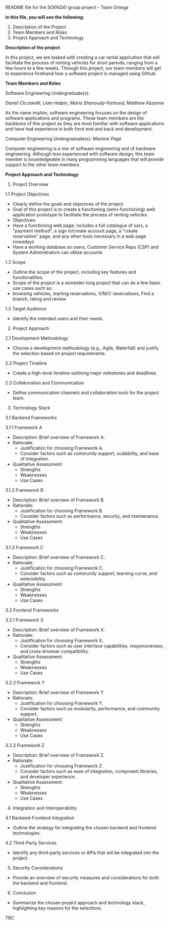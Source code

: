 README file for the SOEN341 group project - Team Omega

**In this file, you will see the following:**

1) Description of the Project 
2) Team Members and Roles 
3) Project Approach and Technology


**Description of the project**

In this project, we are tasked with creating a car rental application that will facilitate the process of renting vehicles for short periods, ranging from a few hours to a few weeks. Through this project, our team members will get to experience firsthand how a software project is managed using Github.


**Team Members and Roles**

Software Engineering Undergraduate(s):

_Daniel Cicciarelli,_
_Liam Halpin,_
_Maria Shanoudy-Farhood,_
_Matthew Kazemie_

As the name implies, software engineering focuses on the design of software applications and programs. These team members are the backbone of this project as they are most familiar with software applications and have had experience in both front end and back end development.

Computer Engineering Undergraduate(s):
_Maxime Pagé_

Computer engineering is a mix of software engineering and of hardware engineering. Although less experienced with software design, this team member is knowledgeable in many programming languages that will provide support to the other team members. 


**Project Approach and Technology**

1. Project Overview
 
 1.1 Project Objectives
- Clearly define the goals and objectives of the project.
- Goal of this project is to create a functioning (semi-functioning) web application prototype to facilitate the process of renting vehicles.
- Objectives:
- Have a functioning web page; includes a full catalogue of cars, a "payment method", a sign in/create account page, a "create reservation" page, and any other tools necessary in a web page nowadays
- Have a working database so users, Customer Service Reps (CSP) and System Administrators can utilize accounts

 
 1.2 Scope
- Outline the scope of the project, including key features and
functionalities.
- Scope of the project is a semester-long project that can do a few basic use cases such as:
- browsing vehicles, starting reservations, V/M/C reservations, Find a branch, rating and review
 
 1.3 Target Audience
- Identify the intended users and their needs.
 
 2. Project Approach
 
 2.1 Development Methodology
- Choose a development methodology (e.g., Agile, Waterfall) and
justify the selection based on project requirements.
 
 2.2 Project Timeline
- Create a high-level timeline outlining major milestones and
deadlines.
 
 2.3 Collaboration and Communication
- Define communication channels and collaboration tools for the
project team.
 
 3. Technology Stack
 
 3.1 Backend Frameworks
 
 3.1.1 Framework A
- Description: Brief overview of Framework A.
- Rationale:
  - Justification for choosing Framework A.
  - Consider factors such as community support,
scalability, and ease of integration.
- Qualitative Assessment:
  - Strengths
  - Weaknesses
  - Use Cases
 
 3.1.2 Framework B
- Description: Brief overview of Framework B.
- Rationale:
  - Justification for choosing Framework B.
  - Consider factors such as performance, security, and
maintenance.
- Qualitative Assessment:
  - Strengths
  - Weaknesses
  - Use Cases
 
 3.1.3 Framework C
- Description: Brief overview of Framework C.
- Rationale:
  - Justification for choosing Framework C.
  - Consider factors such as community support, learning
curve, and extensibility.
- Qualitative Assessment:
  - Strengths
  - Weaknesses
  - Use Cases
 
 3.2 Frontend Frameworks
 
 3.2.1 Framework X
- Description: Brief overview of Framework X.
- Rationale:
  - Justification for choosing Framework X.
  - Consider factors such as user interface
capabilities, responsiveness, and cross-browser compatibility.
- Qualitative Assessment:
  - Strengths
  - Weaknesses
  - Use Cases
 
 3.2.2 Framework Y
- Description: Brief overview of Framework Y.
- Rationale:
  - Justification for choosing Framework Y.
  - Consider factors such as modularity, performance,
and community support.
- Qualitative Assessment:
  - Strengths
  - Weaknesses
  - Use Cases
 
 3.2.3 Framework Z
- Description: Brief overview of Framework Z.
- Rationale:
  - Justification for choosing Framework Z.
  - Consider factors such as ease of integration,
component libraries, and developer experience.
- Qualitative Assessment:
  - Strengths
  - Weaknesses
  - Use Cases
 
 4. Integration and Interoperability
 
 4.1 Backend-Frontend Integration
- Outline the strategy for integrating the chosen backend and
frontend technologies.
 
 4.2 Third-Party Services
- Identify any third-party services or APIs that will be
integrated into the project.
 
 5. Security Considerations
 
- Provide an overview of security measures and considerations for
both the backend and frontend.
 
 6. Conclusion
 
- Summarize the chosen project approach and technology stack,
highlighting key reasons for the selections.


TBC

